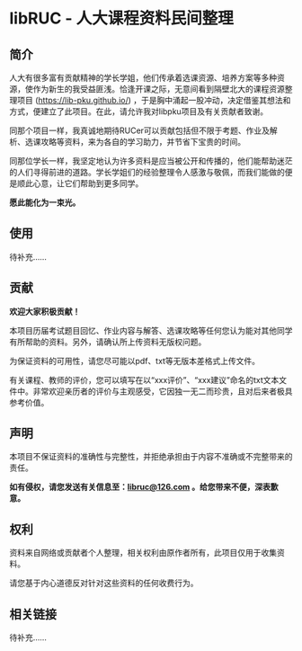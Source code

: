 # libRUC - 人大课程资料民间整理

## 简介

人大有很多富有贡献精神的学长学姐，他们传承着选课资源、培养方案等多种资源，使作为新生的我受益匪浅。恰逢开课之际，无意间看到隔壁北大的课程资源整理项目 (https://lib-pku.github.io/) ，于是胸中涌起一股冲动，决定借鉴其想法和方式，便建立了此项目。在此，请允许我对libpku项目及有关贡献者致谢。

同那个项目一样，我真诚地期待RUCer可以贡献包括但不限于考题、作业及解析、选课攻略等资料，来为各自的学习助力，并节省下宝贵的时间。

同那位学长一样，我坚定地认为许多资料是应当被公开和传播的，他们能帮助迷茫的人们寻得前进的道路。学长学姐们的经验整理令人感激与敬佩，而我们能做的便是顺此心意，让它们帮助到更多同学。

**愿此能化为一束光。**

## 使用

待补充……

## 贡献

**欢迎大家积极贡献！**

本项目历届考试题目回忆、作业内容与解答、选课攻略等任何您认为能对其他同学有所帮助的资料。另外，请确认所上传资料无版权问题。

为保证资料的可用性，请您尽可能以pdf、txt等无版本差格式上传文件。

有关课程、教师的评价，您可以填写在以“xxx评价”、“xxx建议”命名的txt文本文件中。非常欢迎亲历者的评价与主观感受，它因独一无二而珍贵，且对后来者极具参考价值。

## 声明

本项目不保证资料的准确性与完整性，并拒绝承担由于内容不准确或不完整带来的责任。

**如有侵权，请您发送有关信息至：libruc@126.com 。给您带来不便，深表歉意。**

## 权利

资料来自网络或贡献者个人整理，相关权利由原作者所有，此项目仅用于收集资料。

请您基于内心道德反对针对这些资料的任何收费行为。

## 相关链接

待补充……
